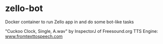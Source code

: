 # zello-bot
Docker container to run Zello app in and do some bot-like tasks

"Cuckoo Clock, Single, A.wav" by InspectorJ of Freesound.org
TTS Engine: www.fromtexttospeech.com
